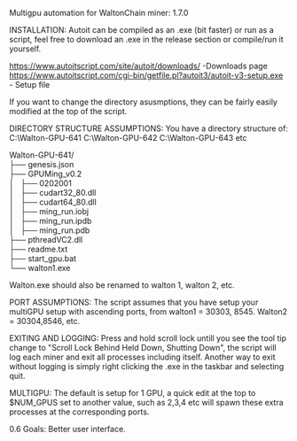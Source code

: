 Multigpu automation for WaltonChain miner: 1.7.0

INSTALLATION:
Autoit can be compiled as an .exe (bit faster) or run as a script, feel free to download an .exe in the release section or compile/run it yourself.

https://www.autoitscript.com/site/autoit/downloads/ -Downloads page
https://www.autoitscript.com/cgi-bin/getfile.pl?autoit3/autoit-v3-setup.exe - Setup file


If you want to change the directory asusmptions, they can be fairly easily modified at the top of the script.

DIRECTORY STRUCTURE ASSUMPTIONS: 
You have a directory structure of:
C:\Walton-GPU-641
C:\Walton-GPU-642
C:\Walton-GPU-643 etc

Walton-GPU-641/                                                              
├── genesis.json                                                             
├── GPUMing_v0.2                                                             
│   ├── 0202001                                                              
│   ├── cudart32_80.dll                                                      
│   ├── cudart64_80.dll                                                      
│   ├── ming_run.iobj                                                        
│   ├── ming_run.ipdb                                                        
│   ├── ming_run.pdb                                                
├── pthreadVC2.dll                                                           
├── readme.txt                                                               
├── start_gpu.bat                                                                                                                                 
└── walton1.exe                                                                                

Walton.exe should also be renamed to walton 1, walton 2, etc.

PORT ASSUMPTIONS:
The script assumes that you have setup your multiGPU setup with ascending ports, from walton1 = 30303, 8545.  Walton2 = 30304,8546, etc.

EXITING AND LOGGING:
Press and hold scroll lock untill you see the tool tip change to "Scroll Lock Behind Held Down, Shutting Down", the script will log each miner and exit all processes including itself.
Another way to exit without logging is simply right clicking the .exe in the taskbar and selecting quit. 

MULTIGPU: The default is setup for 1 GPU, a quick edit at the top to $NUM_GPUS set to another value, such as 2,3,4 etc will spawn these extra processes at the corresponding ports.

0.6 Goals: Better user interface.




